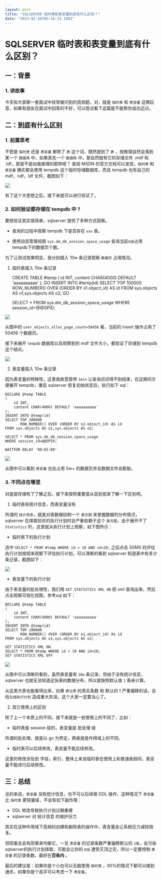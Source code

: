 ```yaml
---
layout: post
title: "SQLSERVER 临时表和表变量到底有什么区别？"
date: "2023-02-16T05:16:33.180Z"
---
```

SQLSERVER 临时表和表变量到底有什么区别？
=========================

一：背景
----

### 1\. 讲故事

今天和大家聊一套面试中经常被问到的高频题，对，就是 `临时表` 和 `表变量` 这俩玩意，如果有朋友在面试中回答的不好，可以尝试看下这篇能不能帮你成功迈过。

二：到底有什么区别
---------

### 1\. 前置思考

不管是 `临时表` 还是 `表变量` 都带了 `表` 这个词，既然提到了 `表` ，按推理自然会落到某一个 `数据库` 中，如果真在一个 `数据库` 中，那自然就有它的存储文件 .mdf 和 .ldf，那是不是如我推理的那样呢？ 查阅 MSDN 的官方文档可以发现，`临时表` 和 `表变量` 确实都会使用 tempdb 这个临时存储数据库，而且 tempdb 也有自己的 mdf，ndf，ldf 文件，截图如下：

![](https://img2023.cnblogs.com/blog/214741/202302/214741-20230216110818046-1328003399.png)

有了这个大思想之后，接下来就可以进行验证了。

### 2\. 如何验证都存储在 tempdb 中 ?

要想验证其实很简单，sqlserver 提供了多种方式观察。

*   查询的过程中观察 tempdb 下是否存在 `xxx` 表。
    
*   使用动态管理视图 `sys.dm_db_session_space_usage` 查询当前sql占用tempdb下的数据页个数。
    

为了让测试效果明显，我分别插入 10w 条记录观察 `数据页` 占用情况。

1.  临时表插入 10w 条记录

    
    CREATE TABLE #temp
    (
        id INT,
    	content CHAR(4000) DEFAULT 'aaaaaaaaaa'
    );
    GO
    INSERT INTO #temp(id)
    SELECT TOP 100000
           ROW_NUMBER() OVER (ORDER BY o1.object_id) AS id
    FROM sys.objects AS o1,sys.objects AS o2;
    GO
    
    SELECT * FROM sys.dm_db_session_space_usage
    WHERE session_id=@@SPID;
    
    

![](https://img2023.cnblogs.com/blog/214741/202302/214741-20230216110818220-1148715530.png)

从图中的 `user_objects_alloc_page_count=50456` 看，当前的 insert 操作占用了 50456 个数据页。

接下来展开 `tempdb` 数据库以及观察到的 mdf 文件大小，都验证了存储到 tempdb 这个结论。

![](https://img2023.cnblogs.com/blog/214741/202302/214741-20230216110818236-2117210905.png)

2.  表变量插入 10w 条记录

因为表变量的特殊性，这里我故意暂停 `1min` 让查询迟迟得不到结束，在这期间方便展开 tempdb，重启 sqlserver 恢复初始状态后，执行如下 sql：

    
    DECLARE @temp TABLE
    (
        id INT,
    	content CHAR(4000) DEFAULT 'aaaaaaaaaa'
    );
    INSERT INTO @temp(id)
    SELECT TOP 100000
           ROW_NUMBER() OVER (ORDER BY o1.object_id) AS id
    FROM sys.objects AS o1,sys.objects AS o2;
    
    SELECT * FROM sys.dm_db_session_space_usage
    WHERE session_id=@@SPID;
      
    WAITFOR DELAY '00:01:00'
    
    

![](https://img2023.cnblogs.com/blog/214741/202302/214741-20230216110818226-1218363480.png)

从图中可以看到 `表变量` 也会占用 5w+ 的数据页并且数据文件会膨胀。

### 3\. 不同点在哪里

对底层存储有了了解之后，接下来按照重要度从高到低来了解一下区别吧。

1.  临时表有统计信息，而表变量没有

所谓的 `统计信息`，就是对表数据绘制一个 `直方图` 来掌握数据的分布情况，sqlserver 在择取较优的执行计划时会严重依赖于这个 `直方图`，由于展开不了 `Statistics` 列，这里就从执行计划上观察，如下图所示：

*   临时表下的执行计划

选中 `SELECT * FROM #temp WHERE id > 10 AND id<20;` 之后点击 SSMS 的评估执行计划按钮来观察下评估执行计划，可以清晰的看到 sqlserver 知道表中有多少条记录，截图如下：

![](https://img2023.cnblogs.com/blog/214741/202302/214741-20230216110818044-1435058483.png)

*   表变量下的执行计划

由于表变量的批处理性，我们用 `SET STATISTICS XML ON` 把 xml 查询出来，然后点击观察可视化视图，参考sql 如下：

    
    DECLARE @temp TABLE
    (
        id INT,
    	content CHAR(4000) DEFAULT 'aaaaaaaaaa'
    );
    INSERT INTO @temp(id)
    SELECT TOP 100000
           ROW_NUMBER() OVER (ORDER BY o1.object_id) AS id
    FROM sys.objects AS o1,sys.objects AS o2;
    
    SET STATISTICS XML ON
    SELECT * FROM @temp WHERE id > 10 AND id<20;
    SET STATISTICS XML OFF
    
    

![](https://img2023.cnblogs.com/blog/214741/202302/214741-20230216110818235-181080543.png)

从图中可以清晰的看到，虽然表变量有 `10w` 条记录，但由于没有统计信息，sqlserver 也就无法知道这张表的数据分布，所以就按照默认值 `1` 条来计算。

从这里大家也能看得出来，如果 `表记录` 的真实条数 和 默认的 1 严重偏移的话，会给`生成执行计划` 造成重大失误，这个大家一定要当心了。

2.  其它使用上的区别

除了上一个本质上的不同，接下来就是一些使用上的不同了，比如：

*   临时表是 session 级的，表变量是 批处理 级

所谓的批处理，就是以 go 为界定，两者就是作用域上的不同。

*   临时表可以后续修改，表变量不能后续修改。

这里的修改涉及到 字段，索引，整体上来说临时表在使用上和普通表趋同，表变量不能进行后续修改。

三：总结
----

总的来说，`表变量` 没有统计信息，也不可以后续做 DDL 操作，这种情况下 `表变量` 比 `临时表` 更轻量级，不会有如下副作用：

*   DDL 修改导致执行计划过期重建
*   sqlserver 对 统计信息 的维护压力

其实在这种作用域下高频的创建和删除表的操作中，表变量会让系统压力减轻很多。

但阳事总会有阴事来均衡它，一旦 `表变量` 的记录条数严重偏移默认的 `1条`，会污染sqlserver的执行计划择取，可能会让你的 sql 遭受灭顶之灾，所以一定要控制 `表变量` 的记录条数，最好在**百条内** 。

最后的建议是：如果你是个小白可以无脑使用 `临时表` ，90%的情况下都可以做到通杀，如果你是个高手可以考虑一下 `表变量`。